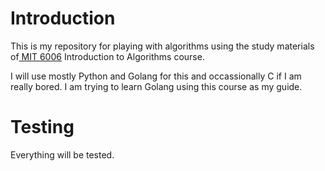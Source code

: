 # Introduction
This is my repository for playing with algorithms using the study materials of[ MIT 6006](https://ocw.mit.edu/courses/6-006-introduction-to-algorithms-spring-2020) Introduction to Algorithms course.

I will use mostly Python and Golang for this and occassionally C if I am really bored.
I am trying to learn Golang using this course as my guide.
# Testing
Everything will be tested.
